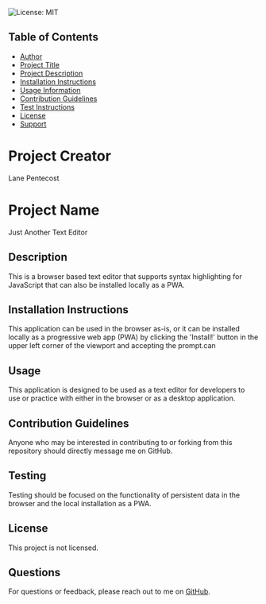 
  <img alt="License: MIT" src="https://img.shields.io/badge/License-MIT-yellow.svg"/><br/>
  ## Table of Contents
  * [Author](#authorName)
  * [Project Title](#projectName)
  * [Project Description](#projectDescription)
  * [Installation Instructions](#projectInstallation)
  * [Usage Information](#projectUsage)
  * [Contribution Guidelines](#projectContribution)
  * [Test Instructions](#projectTesting)
  * [License](#projectLicense)
  * [Support](#projectEmail)

  # Project Creator
  Lane Pentecost

  # Project Name
  Just Another Text Editor

  ## Description
  This is a browser based text editor that supports syntax highlighting for JavaScript that can also be installed locally as a PWA.

  ## Installation Instructions
  This application can be used in the browser as-is, or it can be installed locally as a progressive web app (PWA) by clicking the 'Install!' button in the upper left corner of the viewport and accepting the prompt.can

  ## Usage
  This application is designed to be used as a text editor for developers to use or practice with either in the browser or as a desktop application.

  ## Contribution Guidelines
  Anyone who may be interested in contributing to or forking from this repository should directly message me on GitHub.

  ## Testing
  Testing should be focused on the functionality of persistent data in the browser and the local installation as a PWA.

  ## License
  This project is not licensed.

  ## Questions
  For questions or feedback, please reach out to me on <a href="https://github.com/Project-Faust">GitHub</a>.
    
